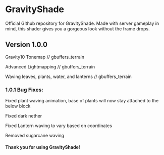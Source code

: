# GravityShade
Official Github repository for GravityShade. Made with server gameplay in mind, this shader gives you a gorgeous look without the frame drops.

## Version 1.0.0
Gravity10 Tonemap // gbuffers_terrain

Advanced Lightmapping // gbuffers_terrain

Waving leaves, plants, water, and lanterns // gbuffers_terrain

### 1.0.1 Bug Fixes:
Fixed plant waving animation, base of plants will now stay attached to the below block

Fixed dark nether

Fixed Lantern waving to vary based on coordinates

Removed sugarcane waving

#### Thank you for using GravityShade!
